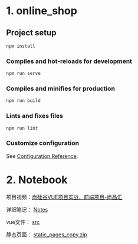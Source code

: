 
# 1. online_shop

## Project setup
```bash
npm install
```

### Compiles and hot-reloads for development
```bash
npm run serve
```

### Compiles and minifies for production
```bash
npm run build
```

### Lints and fixes files
```bash
npm run lint
```

### Customize configuration

See [Configuration Reference](https://cli.vuejs.org/config/).

# 2. Notebook

项目视频：[尚硅谷VUE项目实战，前端项目-尚品汇](https://www.bilibili.com/video/BV1Vf4y1T7bw) 

详细笔记： [Notes](Notes) 

vue文件： [src](src) 

静态页面：  [static_pages_copy.zip](static_pages_copy.zip) 
